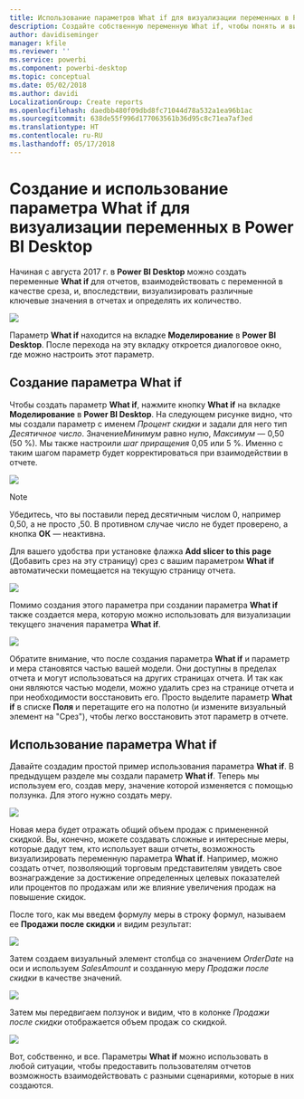 ```yaml
---
title: Использование параметров What if для визуализации переменных в Power BI Desktop
description: Создайте собственную переменную What if, чтобы понять и визуализировать переменные в отчетах Power BI
author: davidiseminger
manager: kfile
ms.reviewer: ''
ms.service: powerbi
ms.component: powerbi-desktop
ms.topic: conceptual
ms.date: 05/02/2018
ms.author: davidi
LocalizationGroup: Create reports
ms.openlocfilehash: daedbb480f09dbd8fc71044d78a532a1ea96b1ac
ms.sourcegitcommit: 638de55f996d177063561b36d95c8c71ea7af3ed
ms.translationtype: HT
ms.contentlocale: ru-RU
ms.lasthandoff: 05/17/2018
---
```

# <a name="create-and-use-a-what-if-parameter-to-visualize-variables-in-power-bi-desktop"></a>Создание и использование параметра What if для визуализации переменных в Power BI Desktop
Начиная с августа 2017 г. в **Power BI Desktop** можно создать переменные **What if** для отчетов, взаимодействовать с переменной в качестве среза, и, впоследствии, визуализировать различные ключевые значения в отчетах и определять их количество.

![](media/desktop-what-if/what-if_01.png)

Параметр **What if** находится на вкладке **Моделирование** в **Power BI Desktop**. После перехода на эту вкладку откроется диалоговое окно, где можно настроить этот параметр.

## <a name="creating-a-what-if-parameter"></a>Создание параметра What if
Чтобы создать параметр **What if**, нажмите кнопку **What if** на вкладке **Моделирование** в **Power BI Desktop**. На следующем рисунке видно, что мы создали параметр с именем *Процент скидки* и задали для него тип *Десятичное число*. Значение*Минимум* равно нулю, *Максимум* — 0,50 (50 %). Мы также настроили *шаг приращения* 0,05 или 5 %. Именно с таким шагом параметр будет корректироваться при взаимодействии в отчете.

![](media/desktop-what-if/what-if_02.png)

> [!NOTE]
> Убедитесь, что вы поставили перед десятичным числом 0, например 0,50, а не просто ,50. В противном случае число не будет проверено, а кнопка **ОК** — неактивна.
> 
> 

Для вашего удобства при установке флажка **Add slicer to this page** (Добавить срез на эту страницу) срез с вашим параметром **What if** автоматически помещается на текущую страницу отчета.

![](media/desktop-what-if/what-if_03.png)

Помимо создания этого параметра при создании параметра **What if** также создается мера, которую можно использовать для визуализации текущего значения параметра **What if**.

![](media/desktop-what-if/what-if_04.png)

Обратите внимание, что после создания параметра **What if** и параметр и мера становятся частью вашей модели. Они доступны в пределах отчета и могут использоваться на других страницах отчета. И так как они являются частью модели, можно удалить срез на странице отчета и при необходимости восстановить его. Просто выделите параметр **What if** в списке **Поля** и перетащите его на полотно (и измените визуальный элемент на "Срез"), чтобы легко восстановить этот параметр в отчете.

## <a name="using-a-what-if-parameter"></a>Использование параметра What if
Давайте создадим простой пример использования параметра **What if**. В предыдущем разделе мы создали параметр **What if**. Теперь мы используем его, создав меру, значение которой изменяется с помощью ползунка. Для этого нужно создать меру.

![](media/desktop-what-if/what-if_05.png)

Новая мера будет отражать общий объем продаж с примененной скидкой. Вы, конечно, можете создавать сложные и интересные меры, которые дадут тем, кто использует ваши отчеты, возможность визуализировать переменную параметра **What if**. Например, можно создать отчет, позволяющий торговым представителям увидеть свое вознаграждение за достижение определенных целевых показателей или процентов по продажам или же влияние увеличения продаж на повышение скидок.

После того, как мы введем формулу меры в строку формул, называем ее **Продажи после скидки** и видим результат:

![](media/desktop-what-if/what-if_06.png)

Затем создаем визуальный элемент столбца со значением *OrderDate* на оси и используем *SalesAmount* и созданную меру *Продажи после скидки* в качестве значений.

![](media/desktop-what-if/what-if_07.png)

Затем мы передвигаем ползунок и видим, что в колонке *Продажи после скидки* отображается объем продаж со скидкой.

![](media/desktop-what-if/what-if_08.png)

Вот, собственно, и все. Параметры **What if** можно использовать в любой ситуации, чтобы предоставить пользователям отчетов возможность взаимодействовать с разными сценариями, которые в них создаются.

